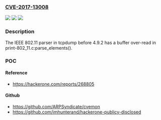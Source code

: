 ### [CVE-2017-13008](https://cve.mitre.org/cgi-bin/cvename.cgi?name=CVE-2017-13008)
![](https://img.shields.io/static/v1?label=Product&message=n%2Fa&color=blue)
![](https://img.shields.io/static/v1?label=Version&message=n%2Fa&color=blue)
![](https://img.shields.io/static/v1?label=Vulnerability&message=n%2Fa&color=brighgreen)

### Description

The IEEE 802.11 parser in tcpdump before 4.9.2 has a buffer over-read in print-802_11.c:parse_elements().

### POC

#### Reference
- https://hackerone.com/reports/268805

#### Github
- https://github.com/ARPSyndicate/cvemon
- https://github.com/imhunterand/hackerone-publicy-disclosed

